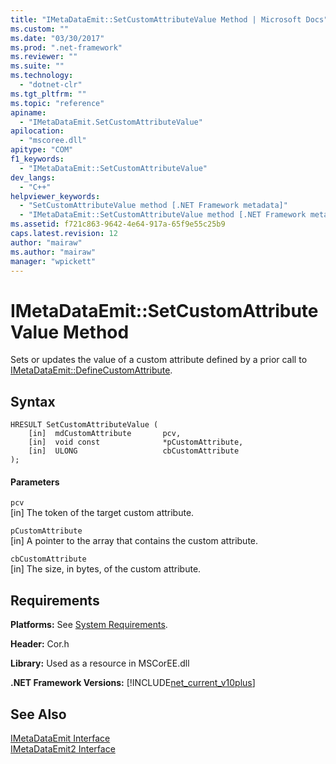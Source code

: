 ```yaml
---
title: "IMetaDataEmit::SetCustomAttributeValue Method | Microsoft Docs"
ms.custom: ""
ms.date: "03/30/2017"
ms.prod: ".net-framework"
ms.reviewer: ""
ms.suite: ""
ms.technology: 
  - "dotnet-clr"
ms.tgt_pltfrm: ""
ms.topic: "reference"
apiname: 
  - "IMetaDataEmit.SetCustomAttributeValue"
apilocation: 
  - "mscoree.dll"
apitype: "COM"
f1_keywords: 
  - "IMetaDataEmit::SetCustomAttributeValue"
dev_langs: 
  - "C++"
helpviewer_keywords: 
  - "SetCustomAttributeValue method [.NET Framework metadata]"
  - "IMetaDataEmit::SetCustomAttributeValue method [.NET Framework metadata]"
ms.assetid: f721c863-9642-4e64-917a-65f9e55c25b9
caps.latest.revision: 12
author: "mairaw"
ms.author: "mairaw"
manager: "wpickett"
---
```

# IMetaDataEmit::SetCustomAttributeValue Method
Sets or updates the value of a custom attribute defined by a prior call to [IMetaDataEmit::DefineCustomAttribute](../../../../docs/framework/unmanaged-api/metadata/imetadataemit-definecustomattribute-method.md).  
  
## Syntax  
  
```  
HRESULT SetCustomAttributeValue (   
    [in]  mdCustomAttribute       pcv,   
    [in]  void const              *pCustomAttribute,    
    [in]  ULONG                   cbCustomAttribute   
);  
```  
  
#### Parameters  
 `pcv`  
 [in] The token of the target custom attribute.  
  
 `pCustomAttribute`  
 [in] A pointer to the array that contains the custom attribute.  
  
 `cbCustomAttribute`  
 [in] The size, in bytes, of the custom attribute.  
  
## Requirements  
 **Platforms:** See [System Requirements](../../../../docs/framework/get-started/system-requirements.md).  
  
 **Header:** Cor.h  
  
 **Library:** Used as a resource in MSCorEE.dll  
  
 **.NET Framework Versions:** [!INCLUDE[net_current_v10plus](../../../../includes/net-current-v10plus-md.md)]  
  
## See Also  
 [IMetaDataEmit Interface](../../../../docs/framework/unmanaged-api/metadata/imetadataemit-interface.md)   
 [IMetaDataEmit2 Interface](../../../../docs/framework/unmanaged-api/metadata/imetadataemit2-interface.md)
